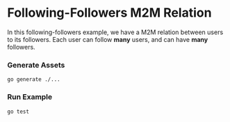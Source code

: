 # Following-Followers M2M Relation

In this following-followers example, we have a M2M relation between users to its followers. Each user 
can follow **many** users, and can have **many** followers.

### Generate Assets

```console
go generate ./...
```

### Run Example

```console
go test
```

